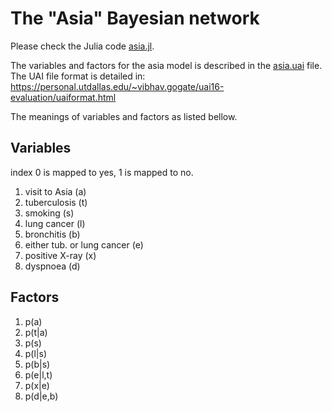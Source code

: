 # The "Asia" Bayesian network

Please check the Julia code [asia.jl](asia.jl).

The variables and factors for the asia model is described in the [asia.uai](asia.uai) file.
The UAI file format is detailed in:
https://personal.utdallas.edu/~vibhav.gogate/uai16-evaluation/uaiformat.html

The meanings of variables and factors as listed bellow.

## Variables
index 0 is mapped to yes, 1 is mapped to no.

1. visit to Asia (a)
2. tuberculosis (t)
3. smoking (s)
4. lung cancer (l)
5. bronchitis (b)
6. either tub. or lung cancer (e)
7. positive X-ray (x)
8. dyspnoea (d)

## Factors
1. p(a)
2. p(t|a)
3. p(s)
4. p(l|s)
5. p(b|s)
6. p(e|l,t)
7. p(x|e)
8. p(d|e,b)
